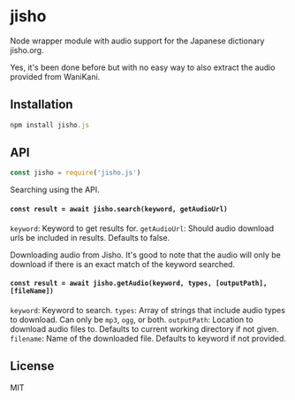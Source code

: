 # jisho

Node wrapper module with audio support for the Japanese dictionary jisho.org.

Yes, it's been done before but with no easy way to also extract the audio provided from WaniKani.

## Installation

``` js
npm install jisho.js
```

## API

``` js
const jisho = require('jisho.js')
````

Searching using the API.

#### `const result = await jisho.search(keyword, getAudioUrl)`

`keyword`: Keyword to get results for.
`getAudioUrl`: Should audio download urls be included in results. Defaults to false.

Downloading audio from Jisho. It's good to note that the audio will only be download if there is an exact match of the keyword searched.

#### `const result = await jisho.getAudio(keyword, types, [outputPath], [fileName])`

`keyword`: Keyword to search.
`types`: Array of strings that include audio types to download. Can only be `mp3`, `ogg`, or both.
`outputPath`: Location to download audio files to. Defaults to current working directory if not given.
`filename`: Name of the downloaded file. Defaults to keyword if not provided.

## License

MIT
